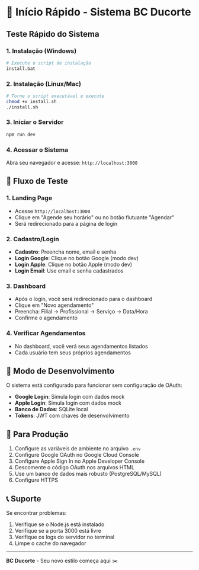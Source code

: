 # 🚀 Início Rápido - Sistema BC Ducorte

## Teste Rápido do Sistema

### 1. Instalação (Windows)
```bash
# Execute o script de instalação
install.bat
```

### 2. Instalação (Linux/Mac)
```bash
# Torne o script executável e execute
chmod +x install.sh
./install.sh
```

### 3. Iniciar o Servidor
```bash
npm run dev
```

### 4. Acessar o Sistema
Abra seu navegador e acesse: `http://localhost:3000`

## 🎯 Fluxo de Teste

### 1. Landing Page
- Acesse `http://localhost:3000`
- Clique em "Agende seu horário" ou no botão flutuante "Agendar"
- Será redirecionado para a página de login

### 2. Cadastro/Login
- **Cadastro**: Preencha nome, email e senha
- **Login Google**: Clique no botão Google (modo dev)
- **Login Apple**: Clique no botão Apple (modo dev)
- **Login Email**: Use email e senha cadastrados

### 3. Dashboard
- Após o login, você será redirecionado para o dashboard
- Clique em "Novo agendamento"
- Preencha: Filial → Profissional → Serviço → Data/Hora
- Confirme o agendamento

### 4. Verificar Agendamentos
- No dashboard, você verá seus agendamentos listados
- Cada usuário tem seus próprios agendamentos

## 🔧 Modo de Desenvolvimento

O sistema está configurado para funcionar sem configuração de OAuth:

- **Google Login**: Simula login com dados mock
- **Apple Login**: Simula login com dados mock
- **Banco de Dados**: SQLite local
- **Tokens**: JWT com chaves de desenvolvimento

## 🚀 Para Produção

1. Configure as variáveis de ambiente no arquivo `.env`
2. Configure Google OAuth no Google Cloud Console
3. Configure Apple Sign In no Apple Developer Console
4. Descomente o código OAuth nos arquivos HTML
5. Use um banco de dados mais robusto (PostgreSQL/MySQL)
6. Configure HTTPS

## 📞 Suporte

Se encontrar problemas:
1. Verifique se o Node.js está instalado
2. Verifique se a porta 3000 está livre
3. Verifique os logs do servidor no terminal
4. Limpe o cache do navegador

---

**BC Ducorte** - Seu novo estilo começa aqui ✂️
